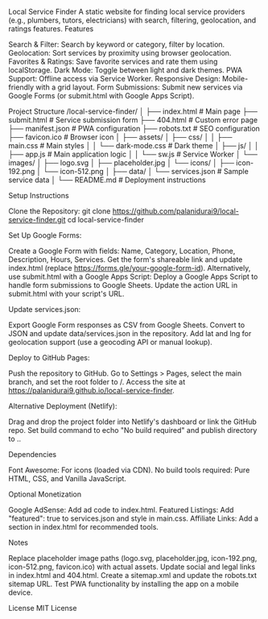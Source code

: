 Local Service Finder
A static website for finding local service providers (e.g., plumbers, tutors, electricians) with search, filtering, geolocation, and ratings features.
Features

Search & Filter: Search by keyword or category, filter by location.
Geolocation: Sort services by proximity using browser geolocation.
Favorites & Ratings: Save favorite services and rate them using localStorage.
Dark Mode: Toggle between light and dark themes.
PWA Support: Offline access via Service Worker.
Responsive Design: Mobile-friendly with a grid layout.
Form Submissions: Submit new services via Google Forms (or submit.html with Google Apps Script).

Project Structure
/local-service-finder/
│
├── index.html              # Main page
├── submit.html             # Service submission form
├── 404.html                # Custom error page
├── manifest.json           # PWA configuration
├── robots.txt              # SEO configuration
├── favicon.ico             # Browser icon
│
├── assets/
│   ├── css/
│   │   ├── main.css        # Main styles
│   │   └── dark-mode.css   # Dark theme
│   ├── js/
│   │   ├── app.js          # Main application logic
│   │   └── sw.js           # Service Worker
│   └── images/
│       ├── logo.svg
│       ├── placeholder.jpg
│       └── icons/
│           ├── icon-192.png
│           └── icon-512.png
│
├── data/
│   └── services.json       # Sample service data
│
└── README.md               # Deployment instructions

Setup Instructions

Clone the Repository:
git clone https://github.com/palanidurai9/local-service-finder.git
cd local-service-finder


Set Up Google Forms:

Create a Google Form with fields: Name, Category, Location, Phone, Description, Hours, Services.
Get the form's shareable link and update index.html (replace https://forms.gle/your-google-form-id).
Alternatively, use submit.html with a Google Apps Script:
Deploy a Google Apps Script to handle form submissions to Google Sheets.
Update the action URL in submit.html with your script's URL.




Update services.json:

Export Google Form responses as CSV from Google Sheets.
Convert to JSON and update data/services.json in the repository.
Add lat and lng for geolocation support (use a geocoding API or manual lookup).


Deploy to GitHub Pages:

Push the repository to GitHub.
Go to Settings > Pages, select the main branch, and set the root folder to /.
Access the site at https://palanidurai9.github.io/local-service-finder.


Alternative Deployment (Netlify):

Drag and drop the project folder into Netlify's dashboard or link the GitHub repo.
Set build command to echo "No build required" and publish directory to ..



Dependencies

Font Awesome: For icons (loaded via CDN).
No build tools required: Pure HTML, CSS, and Vanilla JavaScript.

Optional Monetization

Google AdSense: Add ad code to index.html.
Featured Listings: Add "featured": true to services.json and style in main.css.
Affiliate Links: Add a section in index.html for recommended tools.

Notes

Replace placeholder image paths (logo.svg, placeholder.jpg, icon-192.png, icon-512.png, favicon.ico) with actual assets.
Update social and legal links in index.html and 404.html.
Create a sitemap.xml and update the robots.txt sitemap URL.
Test PWA functionality by installing the app on a mobile device.

License
MIT License
